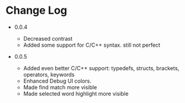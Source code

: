 # Change Log

- 0.0.4
	- Decreased contrast
	- Added some support for C/C++ syntax. still not perfect

- 0.0.5
	- Added even better C/C++ support: typedefs, structs, brackets, operators, keywords
	- Enhanced Debug UI colors.
	- Made find match more visible
	- Made selected word highlight more visible